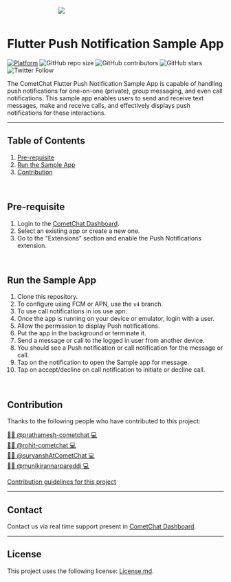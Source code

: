 <div style="width:100%">
	<div style="width:50%; display:inline-block">
		<p align="center">
         <img align="center" src="https://avatars2.githubusercontent.com/u/45484907?s=200&v=4"/>
		</p>	
	</div>	
</div>

# Flutter Push Notification Sample App

[![Platform](https://img.shields.io/badge/Platform-flutter-blue.svg)](#)
![GitHub repo size](https://img.shields.io/github/repo-size/cometchat-pro/android-java-chat-push-notification-app)
![GitHub contributors](https://img.shields.io/github/contributors/cometchat-pro/android-java-chat-push-notification-app)
![GitHub stars](https://img.shields.io/github/stars/cometchat-pro/android-java-chat-push-notification-app?style=social)
![Twitter Follow](https://img.shields.io/twitter/follow/cometchat?style=social)

The CometChat Flutter Push Notification Sample App is capable of handling push notifications for one-on-one (private), group messaging, and even call notifications. This sample app enables users to send and receive text messages, make and receive calls, and effectively displays push notifications for these interactions.

---

## Table of Contents

1. [Pre-requisite](#pre-requisite)
2. [Run the Sample App](#run-the-sample-app)
3. [Contribution](#contribution)
</br>

## Pre-requisite
1. Login to the [CometChat Dashboard](https://app.cometchat.com/).
2. Select an existing app or create a new one.
4. Go to the "Extensions" section and enable the Push Notifications extension.
</br>

## Run the Sample App
1. Clone this repository.
2. To configure using FCM or APN, use the `v4` branch.
3. To use call notifications in ios use apn.
4. Once the app is running on your device or emulator, login with a user.
5. Allow the permission to display Push notifications.
6. Put the app in the background or terminate it.
7. Send a message or call to the logged in user from another device.
8. You should see a Push notification or call notification for the message or call.
9. Tap on the notification to open the Sample app for message.
10. Tap on accept/decline on call notification to initiate or decline call.
</br>

## Contribution

Thanks to the following people who have contributed to this project:

[👨‍💻 @prathamesh-cometchat 💻](https://github.com/prathamesh-cometchat) <br>
[👨‍💻 @rohit-cometchat 💻](https://github.com/rohit-cometchat) <br>
[👨‍💻 @suryanshAtCometChat 💻](https://github.com/suryanshAtCometChat) <br>
[👨‍💻 @munikirannarpareddi 💻](https://github.com/munikiran-cometchat) <br>

[Contribution guidelines for this project](CONTRIBUTING.md)

---

## Contact

Contact us via real time support present in [CometChat Dashboard](https://app.cometchat.com/).

---

## License

This project uses the following license: [License.md](LICENSE).
